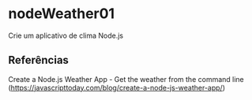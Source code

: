 # nodeWeather01
Crie um aplicativo de clima Node.js 

## Referências

Create a Node.js Weather App - Get the weather from the command line (https://javascripttoday.com/blog/create-a-node-js-weather-app/)

